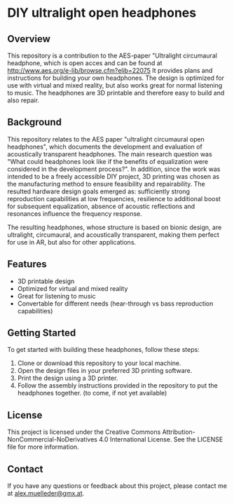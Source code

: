 # DIY ultralight open headphones


## Overview

This repository is a contribution to the AES-paper "Ultralight circumaural headphone, which is open acces and can be found at http://www.aes.org/e-lib/browse.cfm?elib=22075
It provides plans and instructions for building your own headphones. The design is optimized for use with virtual and mixed reality, but also works great for normal listening to music. The headphones are 3D printable and therefore easy to build and also repair.

## Background

This repository relates to the AES paper "ultralight circumaural open headphones", which documents the development and evaluation of acoustically transparent headphones.
The main research question was "What could headphones look like if the benefits of equalization were considered in the development process?". In addition, since the work was intended to be a freely accessible DIY project, 3D printing was chosen as the manufacturing method to ensure feasibility and repairability.
The resulted hardware design goals emerged as: sufficiently strong reproduction capabilities at low frequencies, resilience to additional boost for subsequent equalization, absence of acoustic reflections and resonances influence the frequency response.

The resulting headphones, whose structure is based on bionic design, are ultralight, circumaural, and acoustically transparent, making them perfect for use in AR, but also for other applications. 


## Features

- 3D printable design
- Optimized for virtual and mixed reality
- Great for listening to music
- Convertable for different needs (hear-through vs bass reproduction capabilities)

## Getting Started

To get started with building these headphones, follow these steps:

1. Clone or download this repository to your local machine.
2. Open the design files in your preferred 3D printing software.
3. Print the design using a 3D printer.
4. Follow the assembly instructions provided in the repository to put the headphones together. (to come, if not yet available)

## License

This project is licensed under the Creative Commons Attribution-NonCommercial-NoDerivatives 4.0 International License. See the LICENSE file for more information.

## Contact

If you have any questions or feedback about this project, please contact me at alex.muelleder@gmx.at.


